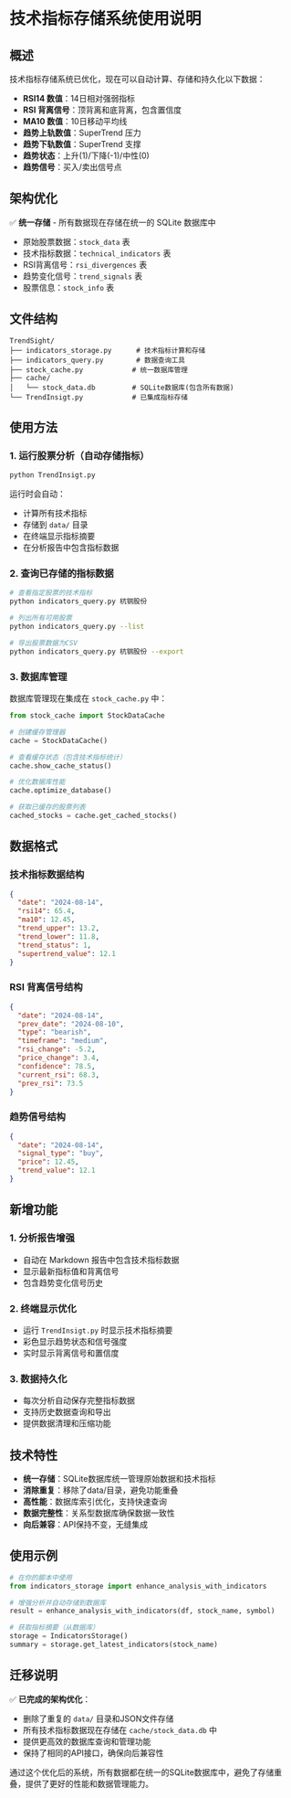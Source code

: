 # 技术指标存储系统使用说明

## 概述

技术指标存储系统已优化，现在可以自动计算、存储和持久化以下数据：

- **RSI14 数值**：14日相对强弱指标
- **RSI 背离信号**：顶背离和底背离，包含置信度
- **MA10 数值**：10日移动平均线
- **趋势上轨数值**：SuperTrend 压力
- **趋势下轨数值**：SuperTrend 支撑
- **趋势状态**：上升(1)/下降(-1)/中性(0)
- **趋势信号**：买入/卖出信号点

## 架构优化

✅ **统一存储** - 所有数据现在存储在统一的 SQLite 数据库中
- 原始股票数据：`stock_data` 表
- 技术指标数据：`technical_indicators` 表  
- RSI背离信号：`rsi_divergences` 表
- 趋势变化信号：`trend_signals` 表
- 股票信息：`stock_info` 表

## 文件结构

```
TrendSight/
├── indicators_storage.py      # 技术指标计算和存储
├── indicators_query.py        # 数据查询工具
├── stock_cache.py            # 统一数据库管理 
├── cache/
│   └── stock_data.db         # SQLite数据库(包含所有数据)
└── TrendInsigt.py            # 已集成指标存储
```

## 使用方法

### 1. 运行股票分析（自动存储指标）

```bash
python TrendInsigt.py
```

运行时会自动：
- 计算所有技术指标
- 存储到 `data/` 目录
- 在终端显示指标摘要
- 在分析报告中包含指标数据

### 2. 查询已存储的指标数据

```bash
# 查看指定股票的技术指标
python indicators_query.py 杭钢股份

# 列出所有可用股票
python indicators_query.py --list

# 导出股票数据为CSV
python indicators_query.py 杭钢股份 --export
```

### 3. 数据库管理

数据库管理现在集成在 `stock_cache.py` 中：

```python
from stock_cache import StockDataCache

# 创建缓存管理器
cache = StockDataCache()

# 查看缓存状态（包含技术指标统计）
cache.show_cache_status()

# 优化数据库性能
cache.optimize_database()

# 获取已缓存的股票列表
cached_stocks = cache.get_cached_stocks()
```

## 数据格式

### 技术指标数据结构
```json
{
  "date": "2024-08-14",
  "rsi14": 65.4,
  "ma10": 12.45,
  "trend_upper": 13.2,
  "trend_lower": 11.8,
  "trend_status": 1,
  "supertrend_value": 12.1
}
```

### RSI 背离信号结构
```json
{
  "date": "2024-08-14",
  "prev_date": "2024-08-10",
  "type": "bearish",
  "timeframe": "medium",
  "rsi_change": -5.2,
  "price_change": 3.4,
  "confidence": 78.5,
  "current_rsi": 68.3,
  "prev_rsi": 73.5
}
```

### 趋势信号结构
```json
{
  "date": "2024-08-14",
  "signal_type": "buy",
  "price": 12.45,
  "trend_value": 12.1
}
```

## 新增功能

### 1. 分析报告增强
- 自动在 Markdown 报告中包含技术指标数据
- 显示最新指标值和背离信号
- 包含趋势变化信号历史

### 2. 终端显示优化
- 运行 `TrendInsigt.py` 时显示技术指标摘要
- 彩色显示趋势状态和信号强度
- 实时显示背离信号和置信度

### 3. 数据持久化
- 每次分析自动保存完整指标数据
- 支持历史数据查询和导出
- 提供数据清理和压缩功能

## 技术特性

- **统一存储**：SQLite数据库统一管理原始数据和技术指标
- **消除重复**：移除了data/目录，避免功能重叠
- **高性能**：数据库索引优化，支持快速查询
- **数据完整性**：关系型数据库确保数据一致性
- **向后兼容**：API保持不变，无缝集成

## 使用示例

```python
# 在你的脚本中使用
from indicators_storage import enhance_analysis_with_indicators

# 增强分析并自动存储到数据库
result = enhance_analysis_with_indicators(df, stock_name, symbol)

# 获取指标摘要（从数据库）
storage = IndicatorsStorage()
summary = storage.get_latest_indicators(stock_name)
```

## 迁移说明

✅ **已完成的架构优化**：
- 删除了重复的 `data/` 目录和JSON文件存储
- 所有技术指标数据现在存储在 `cache/stock_data.db` 中
- 提供更高效的数据库查询和管理功能
- 保持了相同的API接口，确保向后兼容性

通过这个优化后的系统，所有数据都在统一的SQLite数据库中，避免了存储重叠，提供了更好的性能和数据管理能力。